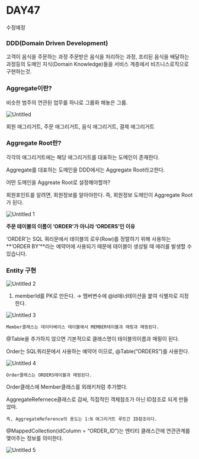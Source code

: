 # DAY47

수정예정

### DDD(Domain Driven Development)

고객이 음식을 주문하는 과정 주문받은 음식을 처리하는 과정, 조리된 음식을 배달하는 과정등의 도메인 지식(Domain Knowledge)들을 서비스 계층에서 비즈니스로직으로 구현하는것.

### Aggregate이란?

비슷한 범주의 연관된 업무를 하나로 그룹화 해놓은 그룹.

![Untitled](https://user-images.githubusercontent.com/70310271/176925451-91009429-aa96-4cc0-ba63-1bb9d94fcd9b.png)

회원 애그리거트, 주문 애그리거트, 음식 애그리거트, 결제 애그리거트

### Aggregate Root란?

각각의 애그리거트에는 해당 애그리거트를 대표하는 도메인이 존재한다.

Aggregate를 대표하는 도메인을 DDD에서는 Aggregate Root라고한다.

어떤 도메인을 Aggreate Root로 설정해야할까?

회원포인트를 알려면, 회원정보를 알아야한다. 즉, 회원정보 도메인이 Aggregate Root가 된다.

![Untitled 1](https://user-images.githubusercontent.com/70310271/176925460-1b142ed6-1ba1-4a06-adb0-9b00deed6ffb.png)

**주문 테이블의 이름이 ‘ORDER’가 아니라 ‘ORDERS’인 이유**

‘ORDER’는 SQL 쿼리문에서 테이블의 로우(Row)를 정렬하기 위해 사용하는 **‘ORDER BY’**라는 예약어에 사용되기 때문에 테이블이 생성될 때 에러를 발생할 수 있습니다.

### Entity 구현

![Untitled 2](https://user-images.githubusercontent.com/70310271/177170454-a5f58d6c-c5cb-49f8-9fae-a63b153528f4.png)

1. memberId를 PK로 만든다. → 멤버변수에 @Id애너테이션을 붙여 식별자로 지정한다.

![Untitled 3](https://user-images.githubusercontent.com/70310271/177170468-ac95db77-8a9c-4b6c-baad-62e9375217be.png)

`Member클래스는 데이터베이스 테이블에서 MEMBER테이블과 매핑과 매핑된다.`

@Table을 추가하지 않으면 기본적으로 클래스명이 테이블의이름과 매핑이 된다.

Order는 SQL쿼리문에서 사용하는 예약어 이므로, @Table(”ORDERS”)를 사용한다.

![Untitled 4](https://user-images.githubusercontent.com/70310271/177170480-d350ab9c-b77e-4da8-8ada-ee7d94d4a21e.png)

`Order클래스는 ORDERS테이블과 매핑된다.`

Order클래스에 Member클래스를 외래키처럼 추가했다.

AggregateRefernece클래스로 감싸, 직접적인 객체참조가 아닌 ID참조로 되게 만들었따.

`즉, AggregateReference의 용도는 1:N 애그리거트 루트간 ID참조이다.`

@MappedCollection(idColumn = “ORDER_ID”)는 엔티티 클래스간에 연관관계를 맺어주는 정보를 의미한다.

![Untitled 5](https://user-images.githubusercontent.com/70310271/177170502-763f385d-de13-42e8-9ff8-2a28c830328c.png)

